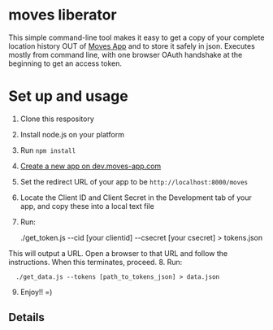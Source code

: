 moves liberator
=========

This simple command-line tool makes it easy to get a copy of your complete location history OUT of [Moves App](http://moves-app.com) and to store it safely in json.  Executes mostly from command line, with one browser OAuth handshake at the beginning to get an access token. 

Set up and usage
==

1. Clone this respository
2. Install node.js on your platform
3. Run ``npm install``
4. [Create a new app on dev.moves-app.com](https://dev.moves-app.com/apps)
5. Set the redirect URL of your app to be ``http://localhost:8000/moves`` 
6. Locate the Client ID and Client Secret in the Development tab of your app, and copy these into a local text file
7. Run:
 
    ./get_token.js --cid [your clientid] --csecret [your csecret] > tokens.json
      
This will output a URL. Open a browser to that URL and follow the instructions.
When this terminates, proceed.
8. Run:
 
      ./get_data.js --tokens [path_to_tokens_json] > data.json

9. Enjoy!! =)

Details
--

